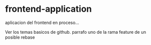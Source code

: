 # frontend-application
aplicacion del frontend en proceso...

Ver los temas basicos de github.
parrafo uno de la rama feature de un posible rebase
